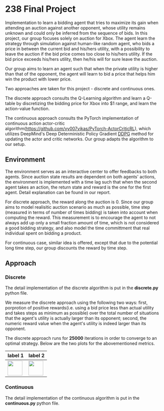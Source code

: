 # 238 Final Project
Implementation to learn a bidding agent that tries to maximize its gain when attending an auction against another opponent, whose utility remains unknown and could only be inferred from the sequence of bids. In this project, our group focuses solely on auction for Xbox.
The agent learn the strategy through simulation against human-like random agent, who bids a price in between the current bid and his/hers utility, with a possibility to leave the auction if the bid price comes too close to his/hers utility. If the bid price exceeds his/hers utility, then he/his will for sure leave the auction.

Our group aims to learn an agent such that when the private utility is higher than that of the opponent, the agent will learn to bid a price that helps him win the product with lower price.

Two approaches are taken for this project - discrete and continuous ones. 

The discrete approach consults the Q-Learning algorithm and learn a Q-table by discretizing the bidding price for Xbox into $1 range, and learn the action-value function.

The continuous approach consults the PyTorch implementation of continuous action actor-critic algorithm(https://github.com/vy007vikas/PyTorch-ActorCriticRL), which utilizes DeepMind's Deep Deterministic Policy Gradient [DDPG](https://arxiv.org/abs/1509.02971) method for updating the actor and critic networks. Our group adapts the algorithm to our setup.

## Environment
The environment serves as an interactive center to offer feedbacks to both agents. Since auction state results are dependent on both agents' actions, the environment is implemented with a time lag such that when the second agent takes an action, the return state and reward is the one for the first agent. Detail explanation can be found in our report.

For discrete approach, the reward along the auction is 0. Since our group aims to model realisitic auction scenario as much as possible, time step (measured in terms of number of times bidding) is taken into account when computing the reward. This measurement is to encourage the agent to not always add up only a small fraction amount of time, which is not considered a good bidding strategy, and also model the time committment that real individual spent on bidding a product.

For continuous case, similar idea is offered, except that due to the potential long time step, our group discounts the reward by time step.

## Approach
### Discrete
The detail implementation of the discrete algorithm is put in the __discrete.py__ python file.

We measure the discrete approach using the following two ways: first, porprotion of positive rewards(i.e. using a bid price less than actual utility and takes steps as minimum as possible) over the total number of situations that the agent's utility is actually larger than its opponent; second, the numeric reward value when the agent's utility is indeed larger than its opponent. 

The discrete approach runs for __25000__ iterations in order to converge to an optimal strategy. Below are the two plots for the abovementioned metrics.

label 1 | label 2
--- | ---
<img src="https://github.com/kristinayige/CS238_Final_Project/blob/main/discrete_ratio.png" width="48">| <img src="https://github.com/kristinayige/CS238_Final_Project/blob/main/discrete_rewards.png" width="48">

### Continuous
The detail implementation of the continuous algorithm is put in the __continuous.py__ python file.

